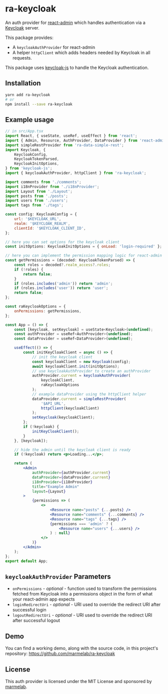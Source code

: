 # ra-keycloak

An auth provider for [react-admin](https://github.com/marmelab/react-admin) which handles authentication via a [Keycloak](https://www.keycloak.org/guides) server.

This package provides:

-   A `keycloakAuthProvider` for react-admin
-   A helper `httpClient` which adds headers needed by Keycloak in all requests.

This package uses [keycloak-js](https://www.npmjs.com/package/keycloak-js) to handle the Keycloak authentication.

## Installation

```sh
yarn add ra-keycloak
# or
npm install --save ra-keycloak
```

## Example usage

```jsx
// in src/App.tsx
import React, { useState, useRef, useEffect } from 'react';
import { Admin, Resource, AuthProvider, DataProvider } from 'react-admin';
import simpleRestProvider from 'ra-data-simple-rest';
import Keycloak, {
    KeycloakConfig,
    KeycloakTokenParsed,
    KeycloakInitOptions,
} from 'keycloak-js';
import { keycloakAuthProvider, httpClient } from 'ra-keycloak';

import comments from './comments';
import i18nProvider from './i18nProvider';
import Layout from './Layout';
import posts from './posts';
import users from './users';
import tags from './tags';

const config: KeycloakConfig = {
    url: '$KEYCLOAK_URL',
    realm: '$KEYCLOAK_REALM',
    clientId: '$KEYCLOAK_CLIENT_ID',
};

// here you can set options for the keycloak client
const initOptions: KeycloakInitOptions = { onLoad: 'login-required' };

// here you can implement the permission mapping logic for react-admin
const getPermissions = (decoded: KeycloakTokenParsed) => {
    const roles = decoded?.realm_access?.roles;
    if (!roles) {
        return false;
    }
    if (roles.includes('admin')) return 'admin';
    if (roles.includes('user')) return 'user';
    return false;
};

const raKeycloakOptions = {
    onPermissions: getPermissions,
};

const App = () => {
    const [keycloak, setKeycloak] = useState<Keycloak>(undefined);
    const authProvider = useRef<AuthProvider>(undefined);
    const dataProvider = useRef<DataProvider>(undefined);

    useEffect(() => {
        const initKeyCloakClient = async () => {
            // init the keycloak client
            const keycloakClient = new Keycloak(config);
            await keycloakClient.init(initOptions);
            // use keycloakAuthProvider to create an authProvider
            authProvider.current = keycloakAuthProvider(
                keycloakClient,
                raKeycloakOptions
            );
            // example dataProvider using the httpClient helper
            dataProvider.current = simpleRestProvider(
                '$API_URL',
                httpClient(keycloakClient)
            );
            setKeycloak(keycloakClient);
        };
        if (!keycloak) {
            initKeyCloakClient();
        }
    }, [keycloak]);

    // hide the admin until the keycloak client is ready
    if (!keycloak) return <p>Loading...</p>;

    return (
        <Admin
            authProvider={authProvider.current}
            dataProvider={dataProvider.current}
            i18nProvider={i18nProvider}
            title="Example Admin"
            layout={Layout}
        >
            {permissions => (
                <>
                    <Resource name="posts" {...posts} />
                    <Resource name="comments" {...comments} />
                    <Resource name="tags" {...tags} />
                    {permissions === 'admin' ? (
                        <Resource name="users" {...users} />
                    ) : null}
                </>
            )}
        </Admin>
    );
};
export default App;
```

## `keycloakAuthProvider` Parameters

- `onPermissions` - _optional_ - function used to transform the permissions fetched from Keycloak into a permissions object in the form of what your react-admin app expects
- `loginRedirectUri` - _optional_ - URI used to override the redirect URI after successful login
- `logoutRedirectUri` - _optional_ - URI used to override the redirect URI after successful logout

## Demo

You can find a working demo, along with the source code, in this project's repository: https://github.com/marmelab/ra-keycloak

## License

This auth provider is licensed under the MIT License and sponsored by [marmelab](https://marmelab.com).
